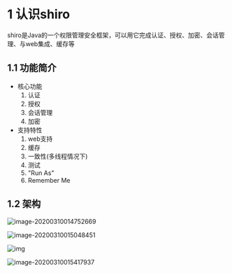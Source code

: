# 1 认识shiro

shiro是Java的一个权限管理安全框架，可以用它完成认证、授权、加密、会话管理、与web集成、缓存等

## 1.1 功能简介

+ 核心功能
  1. 认证
  2. 授权
  3. 会话管理
  4. 加密
+ 支持特性
  1. web支持
  2. 缓存
  3. 一致性(多线程情况下)
  4. 测试
  5. "Run As"
  6. Remember Me

## 1.2 架构

![image-20200310014752669](C:\Users\14402\AppData\Roaming\Typora\typora-user-images\image-20200310014752669.png)

![image-20200310015048451](C:\Users\14402\AppData\Roaming\Typora\typora-user-images\image-20200310015048451.png)

![img](https://atts.w3cschool.cn/attachments/image/wk/shiro/3.png)

![image-20200310015417937](C:\Users\14402\AppData\Roaming\Typora\typora-user-images\image-20200310015417937.png)